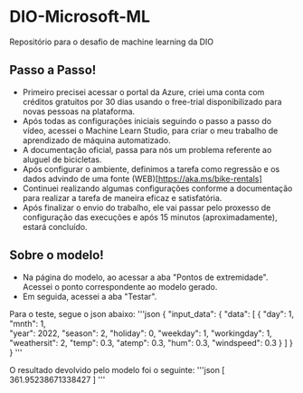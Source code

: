 # DIO-Microsoft-ML
Repositório para o desafio de machine learning da DIO

## Passo a Passo!

- Primeiro precisei acessar o portal da Azure, criei uma conta com créditos gratuitos por 30 dias usando o free-trial disponibilizado para novas pessoas na plataforma.
- Após todas as configurações iniciais seguindo o passo a passo do vídeo, acessei o Machine Learn Studio, para criar o meu trabalho de aprendizado de máquina automatizado.
- A documentação oficial, passa para nós um problema referente ao aluguel de bicicletas.
- Após configurar o ambiente, definimos a tarefa como regressão e os dados advindo de uma fonte (WEB)[https://aka.ms/bike-rentals]
- Continuei realizando algumas configurações conforme a documentação para realizar a tarefa de maneira eficaz e satisfatória.
- Após finalizar o envio do trabalho, ele vai passar pelo proxesso de configuração das execuções e após 15 minutos (aproximadamente), estará concluído.


## Sobre o modelo!
- Na página do modelo, ao acessar a aba "Pontos de extremidade". Acessei o ponto correspondente ao modelo gerado.
- Em seguida, acessei a aba "Testar".

Para o teste, segue o json abaixo:
'''json
{
  "input_data": {
    "data": [
       {
         "day": 1,
         "mnth": 1,   
         "year": 2022,
         "season": 2,
         "holiday": 0,
         "weekday": 1,
         "workingday": 1,
         "weathersit": 2, 
         "temp": 0.3, 
         "atemp": 0.3,
         "hum": 0.3,
         "windspeed": 0.3 
       }
     ]
  }
}
'''

O resultado devolvido pelo modelo foi o seguinte:
'''json
[
  361.95238671338427
]
'''
